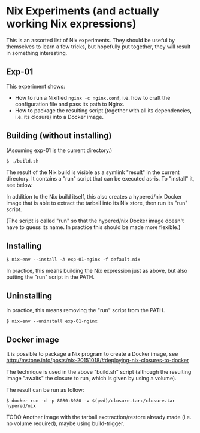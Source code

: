 # Nix Experiments (and actually working Nix expressions)

This is an assorted list of Nix experiments. They should be useful by
themselves to learn a few tricks, but hopefully put together, they will result
in something interesting.


## Exp-01

This experiment shows:

- How to run a Nixified `nginx -c nginx.conf`, i.e. how to craft the
  configuration file and pass its path to Nginx.
- How to package the resulting script (together with all its dependencies, i.e.
  its closure) into a Docker image.


## Building (without installing)

(Assuming exp-01 is the current directory.)

```
$ ./build.sh
```

The result of the Nix build is visible as a symlink "result" in the current
directory. It contains a "run" script that can be executed as-is. To "install"
it, see below.

In addition to the Nix build itself, this also creates a hypered/nix Docker
image that is able to extract the tarball into its Nix store, then run its
"run" script.

(The script is called "run" so that the hypered/nix Docker image doesn't have
to guess its name. In practice this should be made more flexible.)


## Installing

```
$ nix-env --install -A exp-01-nginx -f default.nix
```

In practice, this means building the Nix expression just as above, but also
putting the "run" script in the PATH.


## Uninstalling

In practice, this means removing the "run" script from the PATH.

```
$ nix-env --uninstall exp-01-nginx
```


## Docker image

It is possible to package a Nix program to create a Docker image, see
http://mstone.info/posts/nix-20151018/#deploying-nix-closures-to-docker

The technique is used in the above "build.sh" script (although the resulting
image "awaits" the closure to run, which is given by using a volume).

The result can be run as follow:

```
$ docker run -d -p 8080:8080 -v $(pwd)/closure.tar:/closure.tar hypered/nix
```

TODO Another image with the tarball exctraction/restore already made (i.e. no
volume required), maybe using build-trigger.
